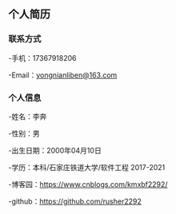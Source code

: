## 个人简历
### 联系方式
-手机：17367918206

-Email：yongnianliben@163.com

### 个人信息
-姓名：李奔

-性别：男

-出生日期：2000年04月10日

-学历：本科/石家庄铁道大学/软件工程 2017-2021

-博客园：https://www.cnblogs.com/kmxbf2292/

-github：https://github.com/rusher2292

